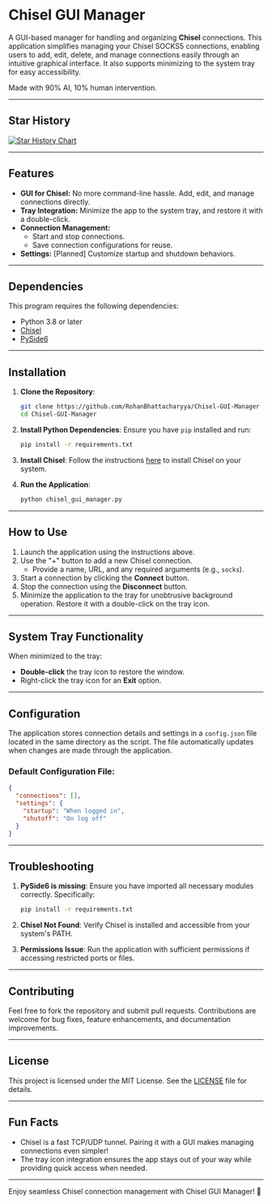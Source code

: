 # Chisel GUI Manager

A GUI-based manager for handling and organizing **Chisel** connections. This application simplifies managing your Chisel SOCKS5 connections, enabling users to add, edit, delete, and manage connections easily through an intuitive graphical interface. It also supports minimizing to the system tray for easy accessibility.

Made with 90% AI, 10% human intervention. 

---

## Star History

<a href="https://star-history.com/#RohanBhattacharyya/Chisel-GUI-Manager&Date">
 <picture>
   <source media="(prefers-color-scheme: dark)" srcset="https://api.star-history.com/svg?repos=RohanBhattacharyya/Chisel-GUI-Manager&type=Date&theme=dark" />
   <source media="(prefers-color-scheme: light)" srcset="https://api.star-history.com/svg?repos=RohanBhattacharyya/Chisel-GUI-Manager&type=Date" />
   <img alt="Star History Chart" src="https://api.star-history.com/svg?repos=RohanBhattacharyya/Chisel-GUI-Manager&type=Date" />
 </picture>
</a>

---

## Features

- **GUI for Chisel:** No more command-line hassle. Add, edit, and manage connections directly.
- **Tray Integration:** Minimize the app to the system tray, and restore it with a double-click.
- **Connection Management:**
  - Start and stop connections.
  - Save connection configurations for reuse.
- **Settings:** [Planned] Customize startup and shutdown behaviors.

---

## Dependencies

This program requires the following dependencies:

- Python 3.8 or later
- [Chisel](https://github.com/jpillora/chisel)
- [PySide6](https://pypi.org/project/PySide6/)

---

## Installation

1. **Clone the Repository**:
   ```bash
   git clone https://github.com/RohanBhattacharyya/Chisel-GUI-Manager
   cd Chisel-GUI-Manager
   ```

2. **Install Python Dependencies**:
   Ensure you have `pip` installed and run:
   ```bash
   pip install -r requirements.txt
   ```

3. **Install Chisel**:
   Follow the instructions [here](https://github.com/jpillora/chisel?tab=readme-ov-file#install) to install Chisel on your system.

4. **Run the Application**:
   ```bash
   python chisel_gui_manager.py
   ```

---

## How to Use

1. Launch the application using the instructions above.
2. Use the "+" button to add a new Chisel connection.
   - Provide a name, URL, and any required arguments (e.g., `socks`).
3. Start a connection by clicking the **Connect** button.
4. Stop the connection using the **Disconnect** button.
5. Minimize the application to the tray for unobtrusive background operation. Restore it with a double-click on the tray icon.

---

## System Tray Functionality

When minimized to the tray:
- **Double-click** the tray icon to restore the window.
- Right-click the tray icon for an **Exit** option.

---

## Configuration

The application stores connection details and settings in a `config.json` file located in the same directory as the script. The file automatically updates when changes are made through the application.

### Default Configuration File:
```json
{
  "connections": [],
  "settings": {
    "startup": "When logged in",
    "shutoff": "On log off"
  }
}
```

---

## Troubleshooting

1. **PySide6 is missing**:
   Ensure you have imported all necessary modules correctly. Specifically:
   ```bash
   pip install -r requirements.txt
   ```

2. **Chisel Not Found**:
   Verify Chisel is installed and accessible from your system's PATH.

3. **Permissions Issue**:
   Run the application with sufficient permissions if accessing restricted ports or files.

---

## Contributing

Feel free to fork the repository and submit pull requests. Contributions are welcome for bug fixes, feature enhancements, and documentation improvements.

---

## License

This project is licensed under the MIT License. See the [LICENSE](LICENSE) file for details.

---

## Fun Facts

- Chisel is a fast TCP/UDP tunnel. Pairing it with a GUI makes managing connections even simpler!
- The tray icon integration ensures the app stays out of your way while providing quick access when needed.

---

Enjoy seamless Chisel connection management with Chisel GUI Manager! 🚀

